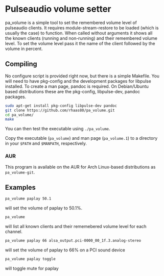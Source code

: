 Pulseaudio volume setter
========================

pa_volume is a simple tool to set the remembered volume level of pulseaudio
clients. It requires module-stream-restore to be loaded (which is usually the
case) to function. When called without arguments it shows all the known clients
(running and non-running) and their remembered volume level. To set the volume
level pass it the name of the client followed by the volume in percent.

## Compiling
No configure script is provided right now, but there is a simple Makefile. You
will need to have pkg-config and the development packages for libpulse
installed.  To create a man page, pandoc is required. On Debian/Ubuntu based
distributions these are the pkg-config, libpulse-dev, pandoc packages.

```bash
sudo apt-get install pkg-config libpulse-dev pandoc
git clone https://github.com/rhaas80/pa_volume.git
cd pa_volume/
make
```

You can then test the executable using `./pa_volume`.

Copy the executable (`pa_volume`) and man page (`pa_volume.1`) to
a directory in your `$PATH` and `$MANPATH`, respectively.

### AUR
This program is available on the AUR for Arch Linux-based distributions as
`pa_volume-git`.

## Examples

```bash
pa_volume paplay 50.1
```
will set the volume of paplay to 50.1%.

```bash
pa_volume
```
will list all known clients and their rememebered volume level for each
channel.

```bash
pa_volume paplay 66 alsa_output.pci-0000_00_1f.3.analog-stereo
```
will set the volume of paplay to 66% on a PCI sound device

```bash
pa_volume paplay toggle
```
will toggle mute for paplay
